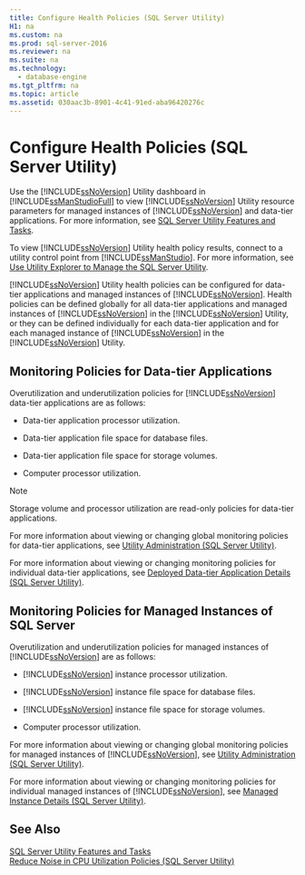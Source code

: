 ```yaml
---
title: Configure Health Policies (SQL Server Utility)
H1: na
ms.custom: na
ms.prod: sql-server-2016
ms.reviewer: na
ms.suite: na
ms.technology: 
  - database-engine
ms.tgt_pltfrm: na
ms.topic: article
ms.assetid: 030aac3b-8901-4c41-91ed-aba96420276c
---
```

# Configure Health Policies (SQL Server Utility)
  Use the [!INCLUDE[ssNoVersion](../../Token/Other/ssNoVersion_md.md)] Utility dashboard in [!INCLUDE[ssManStudioFull](../../Token/Other/ssManStudioFull_md.md)] to view [!INCLUDE[ssNoVersion](../../Token/Other/ssNoVersion_md.md)] Utility resource parameters for managed instances of [!INCLUDE[ssNoVersion](../../Token/Other/ssNoVersion_md.md)] and data\-tier applications. For more information, see [SQL Server Utility Features and Tasks](../../Topics/TopicNameNotContainA/SQL-Server-Utility-Features-and-Tasks.md).  
  
 To view [!INCLUDE[ssNoVersion](../../Token/Other/ssNoVersion_md.md)] Utility health policy results, connect to a utility control point from [!INCLUDE[ssManStudio](../../Token/Other/ssManStudio_md.md)]. For more information, see [Use Utility Explorer to Manage the SQL Server Utility](../../Topics/TopicNameNotContainA/Use-Utility-Explorer-to-Manage-the-SQL-Server-Utility.md).  
  
 [!INCLUDE[ssNoVersion](../../Token/Other/ssNoVersion_md.md)] Utility health policies can be configured for data\-tier applications and managed instances of [!INCLUDE[ssNoVersion](../../Token/Other/ssNoVersion_md.md)]. Health policies can be defined globally for all data\-tier applications and managed instances of [!INCLUDE[ssNoVersion](../../Token/Other/ssNoVersion_md.md)] in the [!INCLUDE[ssNoVersion](../../Token/Other/ssNoVersion_md.md)] Utility, or they can be defined individually for each data\-tier application and for each managed instance of [!INCLUDE[ssNoVersion](../../Token/Other/ssNoVersion_md.md)] in the [!INCLUDE[ssNoVersion](../../Token/Other/ssNoVersion_md.md)] Utility.  
  
## Monitoring Policies for Data\-tier Applications  
 Overutilization and underutilization policies for [!INCLUDE[ssNoVersion](../../Token/Other/ssNoVersion_md.md)] data\-tier applications are as follows:  
  
-   Data\-tier application processor utilization.  
  
-   Data\-tier application file space for database files.  
  
-   Data\-tier application file space for storage volumes.  
  
-   Computer processor utilization.  
  
> [!NOTE]  
>  Storage volume and processor utilization are read\-only policies for data\-tier applications.  
  
 For more information about viewing or changing global monitoring policies for data\-tier applications, see [Utility Administration &#40;SQL Server Utility&#41;](../../Topics/TopicNameNotContainA/Utility-Administration--SQL-Server-Utility-.md).  
  
 For more information about viewing or changing monitoring policies for individual data\-tier applications, see [Deployed Data-tier Application Details &#40;SQL Server Utility&#41;](../../Topics/TopicNameNotContainA/Deployed-Data-tier-Application-Details--SQL-Server-Utility-.md).  
  
## Monitoring Policies for Managed Instances of SQL Server  
 Overutilization and underutilization policies for managed instances of [!INCLUDE[ssNoVersion](../../Token/Other/ssNoVersion_md.md)] are as follows:  
  
-   [!INCLUDE[ssNoVersion](../../Token/Other/ssNoVersion_md.md)] instance processor utilization.  
  
-   [!INCLUDE[ssNoVersion](../../Token/Other/ssNoVersion_md.md)] instance file space for database files.  
  
-   [!INCLUDE[ssNoVersion](../../Token/Other/ssNoVersion_md.md)] instance file space for storage volumes.  
  
-   Computer processor utilization.  
  
 For more information about viewing or changing global monitoring policies for managed instances of [!INCLUDE[ssNoVersion](../../Token/Other/ssNoVersion_md.md)], see [Utility Administration &#40;SQL Server Utility&#41;](../../Topics/TopicNameNotContainA/Utility-Administration--SQL-Server-Utility-.md).  
  
 For more information about viewing or changing monitoring policies for individual managed instances of [!INCLUDE[ssNoVersion](../../Token/Other/ssNoVersion_md.md)], see [Managed Instance Details &#40;SQL Server Utility&#41;](../../Topics/TopicNameNotContainA/Managed-Instance-Details--SQL-Server-Utility-.md).  
  
## See Also  
 [SQL Server Utility Features and Tasks](../../Topics/TopicNameNotContainA/SQL-Server-Utility-Features-and-Tasks.md)   
 [Reduce Noise in CPU Utilization Policies &#40;SQL Server Utility&#41;](../../Topics/TopicNameNotContainA/Reduce-Noise-in-CPU-Utilization-Policies--SQL-Server-Utility-.md)  
  
  